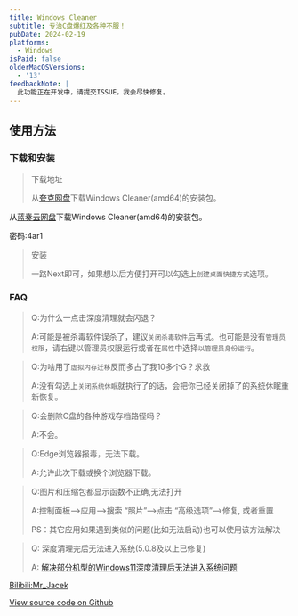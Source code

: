 ```yaml
---
title: Windows Cleaner
subtitle: 专治C盘爆红及各种不服！
pubDate: 2024-02-19
platforms:
  - Windows
isPaid: false
olderMacOSVersions:
  - '13'
feedbackNote: |
  此功能正在开发中，请提交ISSUE，我会尽快修复。
---
```

## 使用方法
### 下载和安装

> 下载地址
>
> 从[夸克网盘](https://pan.quark.cn/s/03e706cb753a)下载Windows Cleaner(amd64)的安装包。

从[蓝奏云网盘](https://wwzd.lanzn.com/b03xje5uf)下载Windows Cleaner(amd64)的安装包。

密码:4ar1

> 安装
>
> 一路Next即可，如果想以后方便打开可以勾选上`创建桌面快捷方式`选项。

### FAQ

> Q:为什么一点击深度清理就会闪退？
>
> A:可能是被杀毒软件误杀了，建议`关闭杀毒软件`后再试。也可能是没有`管理员权限`，请右键以管理员权限运行或者在`属性`中选择`以管理员身份运行`。

> Q:为啥用了`虚拟内存迁移`反而多占了我10多个G？求救
>
> A:没有勾选上`关闭系统休眠`就执行了的话，会把你已经关闭掉了的系统休眠重新恢复。

> Q:会删除C盘的各种游戏存档路径吗？
>
> A:不会。

> Q:Edge浏览器报毒，无法下载。
>
> A:允许此次下载或换个浏览器下载。

> Q:图片和压缩包都显示函数不正确,无法打开
>
> A:控制面板——>应用——>搜索 “照片”——>点击 “高级选项”——>修复, 或者重置
> 
> PS：其它应用如果遇到类似的问题(比如无法启动)也可以使用该方法解决

> Q: 深度清理完后无法进入系统(5.0.8及以上已修复)
>
> A: [解决部分机型的Windows11深度清理后无法进入系统问题](https://zhuanlan.zhihu.com/p/627071728)

[Bilibili:Mr_Jacek](https://space.bilibili.com/1847808902?spm_id_from=333.1007.0.0)

[View source code on Github](https://github.com/darkmatter2048/WindowsCleaner)